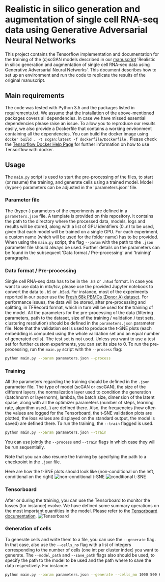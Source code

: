 # Realistic in silico generation and augmentation of single cell RNA-seq data using Generative Adversarial Neural Networks
This project contains the Tensorflow implementation and documentation for the training of the (c)scGAN models described in our [manuscript](https://www.nature.com/articles/s41467-019-14018-z) 'Realistic in silico generation and augmentation of single cell RNA-seq data using Generative Adversarial Neural Networks'.
This document describes how to set up an environment and run the code to replicate the results of the original manuscript.

## Main requirements
The code was tested with Python 3.5 and the packages listed in [requirements.txt](requirements.txt).
We assume that the installation of the above-mentioned packages covers all dependencies.
In case we have missed essential dependencies please raise an issue.
To allow you to reproduce our results easily, we also provide a Dockerfile that contains a working environment containing all the dependencies.
You can build the docker image using `docker build . -t scgan:latest -f dockerfile/Dockerfile` .
Please check the [Tensorflow Docker Help Page](https://www.tensorflow.org/install/docker?hl=en) for further information on how to use Tensorflow with docker.

## Usage
The `main.py` script is used to start the pre-processing of the files, to start (or resume) the training, and generate cells using a trained model.
Model (hyper-) parameters can be adjusted in the 'parameters.json' file. 

### Parameter file
The (hyper-) parameters of the experiments are defined in a `parameters.json` file. A template is provided on this repository.
It contains the path to the directory where the processed data, models, logs and results will be stored, along with a list of GPU identifiers (0..n) to be used, given that each model will be trained on a single GPU.
For each experiment, a custom name (which will be used for the folder name) has to be provided.
When using the `main.py` script, the flag `--param` with the path to the `.json` parameter file should always be used.
Further details on the parameters can be found in the subsequent 'Data format / Pre-processing' and 'training' paragraphs.

### Data format / Pre-processing
Single cell RNA-seq data has to be in the `.h5` or `.h5ad` format. In case you want to use data in mtx/tsv, please use the provided Jupyter notebook to convert the data to `.h5` or `.h5ad`. For instance, most of the experiments reported in our paper use the [Fresh 68k PBMCs (Donor A) dataset](http://cf.10xgenomics.com/samples/cell-exp/1.1.0/fresh_68k_pbmc_donor_a/fresh_68k_pbmc_donor_a_filtered_gene_bc_matrices.tar.gz).
For performance issues, the data will be stored, after pre-processing and splitting, in TFRecord format, which in turn will be used for the training of the model.
All the parameters for the pre-processing of the data (filtering parameters, path to the dataset, size of the training / validation / test sets, clustering resolution) should be defined in the `parameters.json` parameter file.
Note that the validation set is used to produce the t-SNE plots (each embedding is computed using the whole validation set and an equal number of generated cells).
The test set is not used. Unless you want to use a test set for further custom experiments, you can set its size to 0.
To run the pre-processing, run the `main.py` script with the `--process` flag:
```sh
python main.py --param parameters.json --process
```
### Training
All the parameters regarding the training should be defined in the `.json` parameter file.
The type of model (scGAN or cscGAN), the size of the different layers, the normalization layer used to condition the generation (batchnorm or layernorm), lambda, the batch size, dimension of the latent space, along with all the optimizer parameters (number of steps, learning rate, algorithm used...) are defined there.
Also, the frequencies (how often the values are logged for the Tensorboard, the t-SNE validation plots are plotted, the loss values are displayed on the standard output, the model is saved) are defined there.
To run the training, the `--train` flagged is used.
```sh
python main.py --param parameters.json --train
```
You can use jointly the `--process` and `--train` flags in which case they will be run sequentially.

Note that you can also resume the training by specifying the path to a checkpoint in the `.json` file.

Here are how the t-SNE plots should look like (non-conditional on the left, conditional on the right)
![](/Misc/non-cond_t-SNE.jpg "non-conditional t-SNE") ![](/Misc/cond_t-SNE.jpg "conditional t-SNE")

### Tensorboard
After or during the training, you can use the Tensorboard to monitor the losses (for instance) evolve.
We have defined some summary operations on the most important quantities in the model.
Please refer to the [Tensorboard documentation](https://www.tensorflow.org/guide/summaries_and_tensorboard).
![](/Misc/Tensorboard.png "Tensorboard")

### Generation of cells
To generate cells and write them to a file, you can use the `--generate` flag. In that case, also use the `--cells_no` flag with a list of integers corresponding to the number of cells (one int per cluster index) you want to generate. The `--model_path` and `--save_path` flags also should be used, to specify the path to the model to be used and the path where to save the data respectively.
For instance:
```sh
python main.py --param parameters.json --generate --cells_no 1000 500 0 200 --model_path path/to/my/model --save_path where_to_save.h5ad
```
